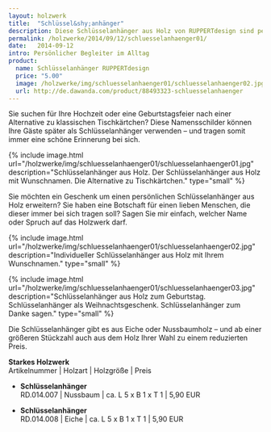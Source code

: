 ```yaml
---
layout: holzwerk
title:  "Schlüssel&shy;anhänger"
description: Diese Schlüsselanhänger aus Holz von RUPPERTdesign sind persönliche Begleiter im Alltag. Ihre Schlüsselanhänger aus Holz können mit Namen oder einem Spruch versehen werden. Ein tolles Geburtstagsgeschenk. 
permalink: /holzwerke/2014/09/12/schluesselanhaenger01/
date:   2014-09-12
intro: Persönlicher Begleiter im Alltag
product:
  name: Schlüsselanhänger RUPPERTdesign
  price: "5.00"
  image: /holzwerke/img/schluesselanhaenger01/schluesselanhaenger02.jpg
  url: http://de.dawanda.com/product/88493323-schluesselanhaenger
---
```


Sie suchen für Ihre Hochzeit oder eine Geburtstagsfeier nach einer Alternative zu klassischen Tischkärtchen?
Diese Namensschilder können Ihre Gäste später als Schlüsselanhänger verwenden – 
und tragen somit immer eine schöne Erinnerung bei sich.

{% include image.html url="/holzwerke/img/schluesselanhaenger01/schluesselanhaenger01.jpg" description="Schlüsselanhänger aus Holz. Der Schlüsselanhänger aus Holz mit Wunschnamen. Die Alternative zu Tischkärtchen." type="small" %}

Sie möchten ein Geschenk um einen persönlichen Schlüsselanhänger aus Holz erweitern? 
Sie haben eine Botschaft für einen lieben Menschen, 
die dieser immer bei sich tragen soll? Sagen Sie mir einfach, 
welcher Name oder Spruch auf das Holzwerk darf.

{% include image.html url="/holzwerke/img/schluesselanhaenger01/schluesselanhaenger02.jpg" description="Individueller Schlüsselanhänger aus Holz mit Ihrem Wunschnamen." type="small" %}

{% include image.html url="/holzwerke/img/schluesselanhaenger01/schluesselanhaenger03.jpg" description="Schlüsselanhänger aus Holz zum Geburtstag. Schlüsselanhänger als Weihnachtsgeschenk. Schlüsselanhänger zum Danke sagen." type="small" %}

Die Schlüsselanhänger gibt es aus Eiche oder Nussbaumholz – 
und ab einer größeren Stückzahl auch aus dem Holz Ihrer Wahl zu einem reduzierten Preis.

**Starkes Holzwerk**   
Artikelnummer \| Holzart \| Holzgröße \| Preis

* **Schlüsselanhänger**       
	RD.014.007  \| 	Nussbaum \| ca. L 5 x B 1 x T 1 \| 5,90 EUR

* **Schlüsselanhänger**       
	RD.014.008  \| 	Eiche \| ca. L 5 x B 1 x T 1 \| 5,90 EUR